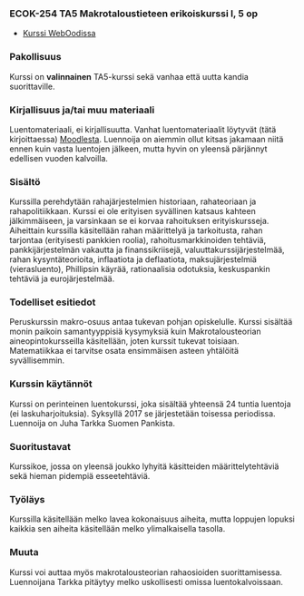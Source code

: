 ### ECOK-254 TA5 Makrotaloustieteen erikoiskurssi I, 5 op 
* [Kurssi WebOodissa](https://weboodi.helsinki.fi/hy/opintjakstied.jsp?OpinKohd=118662095)

### Pakollisuus
Kurssi on **valinnainen** TA5-kurssi sekä vanhaa että uutta kandia suorittaville.

### Kirjallisuus ja/tai muu materiaali
Luentomateriaali, ei kirjallisuutta. Vanhat luentomateriaalit löytyvät (tätä kirjoittaessa) [Moodlesta](https://moodle.helsinki.fi/course/view.php?id=23433). Luennoija on aiemmin ollut kitsas jakamaan niitä ennen kuin vasta luentojen jälkeen, mutta hyvin on yleensä pärjännyt edellisen vuoden kalvoilla.

### Sisältö
Kurssilla perehdytään rahajärjestelmien historiaan, rahateoriaan ja rahapolitiikkaan. Kurssi ei ole erityisen syvällinen katsaus kahteen jälkimmäiseen, ja varsinkaan se ei korvaa rahoituksen erityiskursseja. Aiheittain kurssilla käsitellään rahan määrittelyä ja tarkoitusta, rahan tarjontaa (erityisesti pankkien roolia), rahoitusmarkkinoiden tehtäviä, pankkijärjestelmän vakautta ja finanssikriisejä, valuuttakurssijärjestelmää, rahan kysyntäteorioita, inflaatiota ja deflaatiota, maksujärjestelmiä (vierasluento), Phillipsin käyrää, rationaalisia odotuksia, keskuspankin tehtäviä ja eurojärjestelmää.

### Todelliset esitiedot
Peruskurssin makro-osuus antaa tukevan pohjan opiskelulle. Kurssi sisältää monin paikoin samantyyppisiä kysymyksiä kuin Makrotalousteorian aineopintokursseilla käsitellään, joten kurssit tukevat toisiaan. Matematiikkaa ei tarvitse osata ensimmäisen asteen yhtälöitä syvällisemmin.

### Kurssin käytännöt
Kurssi on perinteinen luentokurssi, joka sisältää yhteensä 24 tuntia luentoja (ei laskuharjoituksia). Syksyllä 2017 se järjestetään toisessa periodissa. Luennoija on Juha Tarkka Suomen Pankista.

### Suoritustavat
Kurssikoe, jossa on yleensä joukko lyhyitä käsitteiden määrittelytehtäviä sekä hieman pidempiä esseetehtäviä.

### Työläys
Kurssilla käsitellään melko lavea kokonaisuus aiheita, mutta loppujen lopuksi kaikkia sen aiheita käsitellään melko ylimalkaisella tasolla.

### Muuta
Kurssi voi auttaa myös makrotalousteorian rahaosioiden suorittamisessa. Luennoijana Tarkka pitäytyy melko uskollisesti omissa luentokalvoissaan.